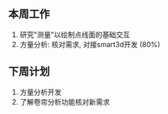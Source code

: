 ## 本周工作

1. 研究"测量"以绘制点线面的基础交互
2. 方量分析: 核对需求, 对接smart3d开发 (80%)



## 下周计划

1. 方量分析开发
2. 了解卷帘分析功能核对新需求

